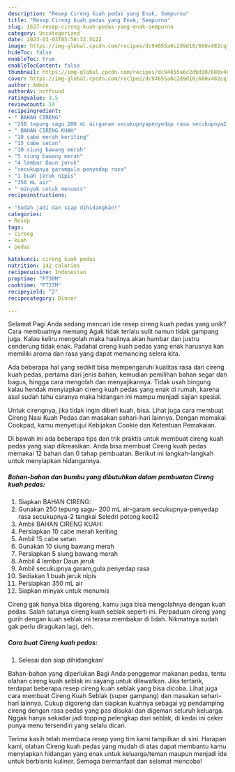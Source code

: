 ```yaml
---
description: "Resep Cireng kuah pedas yang Enak, Sempurna"
title: "Resep Cireng kuah pedas yang Enak, Sempurna"
slug: 1637-resep-cireng-kuah-pedas-yang-enak-sempurna
category: Uncategorized
date: 2023-03-03T05:56:32.512Z
image: https://img-global.cpcdn.com/recipes/dc94655a6c2d9d10/680x482cq70/cireng-kuah-pedas-foto-resep-utama.jpg
hideToc: false
enableToc: true
enableTocContent: false
thumbnail: https://img-global.cpcdn.com/recipes/dc94655a6c2d9d10/680x482cq70/cireng-kuah-pedas-foto-resep-utama.jpg
cover: https://img-global.cpcdn.com/recipes/dc94655a6c2d9d10/680x482cq70/cireng-kuah-pedas-foto-resep-utama.jpg
author: Admin
authorAv: notfound
ratingvalue: 3.5
reviewcount: 14
recipeingredient:
- " BAHAN CIRENG"
- "250 tepung sagu 200 mL airgaram secukupnyapenyedap rasa secukupnya2 tangkai Seledri potong kecil2"
- " BAHAN CIRENG KUAH"
- "10 cabe merah keriting"
- "15 cabe setan"
- "10 siung bawang merah"
- "5 siung bawang merah"
- "4 lembar Daun jeruk"
- "secukupnya garamgula penyedap rasa"
- "1 buah jeruk nipis"
- "350 mL air"
- " minyak untuk menumis"
recipeinstructions:

- "Sudah jadi dan siap dihidangkan!"
categories:
- Resep
tags:
- cireng
- kuah
- pedas

katakunci: cireng kuah pedas 
nutrition: 142 calories
recipecuisine: Indonesian
preptime: "PT30M"
cooktime: "PT37M"
recipeyield: "2"
recipecategory: Dinner

---
```



Selamat Pagi Anda sedang mencari ide resep cireng kuah pedas yang unik? Cara membuatnya memang Agak tidak terlalu sulit namun tidak gampang juga. Kalau keliru mengolah maka hasilnya akan hambar dan justru cenderung tidak enak. Padahal cireng kuah pedas yang enak harusnya kan memiliki aroma dan rasa yang dapat memancing selera kita.


Ada beberapa hal yang sedikit bisa mempengaruhi kualitas rasa dari cireng kuah pedas, pertama dari jenis bahan, kemudian pemilihan bahan segar dan bagus, hingga cara mengolah dan menyajikannya. Tidak usah bingung kalau hendak menyiapkan cireng kuah pedas yang enak di rumah, karena asal sudah tahu caranya maka hidangan ini mampu menjadi sajian spesial.

Untuk cirengnya, jika tidak ingin diberi kuah, bisa. Lihat juga cara membuat Cireng Nasi Kuah Pedas dan masakan sehari-hari lainnya. Dengan memakai Cookpad, kamu menyetujui Kebijakan Cookie dan Ketentuan Pemakaian.


Di bawah ini ada beberapa tips dan trik praktis untuk membuat cireng kuah pedas yang siap dikreasikan. Anda bisa membuat Cireng kuah pedas memakai 12 bahan dan 0 tahap pembuatan. Berikut ini langkah-langkah untuk menyiapkan hidangannya.

<!--inarticleads1-->

##### Bahan-bahan dan bumbu yang dibutuhkan dalam pembuatan Cireng kuah pedas:

1. Siapkan  BAHAN CIRENG:
1. Gunakan 250 tepung sagu- 200 mL air-garam secukupnya-penyedap rasa secukupnya-2 tangkai Seledri potong kecil2
1. Ambil  BAHAN CIRENG KUAH:
1. Persiapkan 10 cabe merah keriting
1. Ambil 15 cabe setan
1. Gunakan 10 siung bawang merah
1. Persiapkan 5 siung bawang merah
1. Ambil 4 lembar Daun jeruk
1. Ambil secukupnya garam,gula penyedap rasa
1. Sediakan 1 buah jeruk nipis
1. Persiapkan 350 mL air
1. Siapkan  minyak untuk menumis


Cireng gak hanya bisa digoreng, kamu juga bisa mengolahnya dengan kuah pedas. Salah satunya cireng kuah seblak seperti ini. Perpaduan cireng yang gurih dengan kuah seblak ini terasa membakar di lidah. Nikmatnya sudah gak perlu diragukan lagi, deh. 

<!--inarticleads2-->

##### Cara buat Cireng kuah pedas:


1. Selesai dan siap dihidangkan!

Bahan-bahan yang diperlukan Bagi Anda penggemar makanan pedas, tentu olahan cireng kuah seblak ini sayang untuk dilewatkan. Jika tertarik, terdapat beberapa resep cireng kuah seblak yang bisa dicoba. Lihat juga cara membuat Cireng Kuah Seblak (super gampang) dan masakan sehari-hari lainnya. Cukup digoreng dan siapkan kuahnya sebagai yg pendamping cireng dengan rasa pedas yang pas disukai dan digemari seluruh keluarga. Nggak hanya sekadar jadi topping pelengkap dari seblak, di kedai ini ceker punya menu tersendiri yang selalu dicari. 

Terima kasih telah membaca resep yang tim kami tampilkan di sini. Harapan kami, olahan Cireng kuah pedas yang mudah di atas dapat membantu kamu menyiapkan hidangan yang enak untuk keluarga/teman maupun menjadi ide untuk berbisnis kuliner. Semoga bermanfaat dan selamat mencoba!
